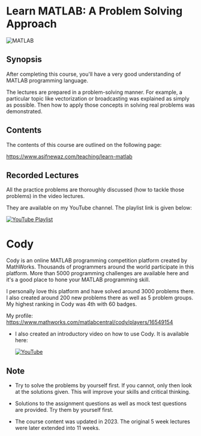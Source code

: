 
# Learn MATLAB: A Problem Solving Approach



![MATLAB](https://img.shields.io/badge/MATLAB-R2023b-orange)


## Synopsis

After completing this course, you'll have a very good understanding of MATLAB programming language.

The lectures are prepared in a problem-solving manner. For example, a particular topic like vectorization or broadcasting was explained as simply as possible. Then how to apply those concepts in solving real problems was demonstrated.

## Contents

The contents of this course are outlined on the following page: 

https://www.asifnewaz.com/teaching/learn-matlab
## Recorded Lectures

All the practice problems are thoroughly discussed (how to tackle those problems) in the video lectures.

They are available on my YouTube channel. The playlist link is given below:

[![YouTube Playlist](https://img.shields.io/badge/YouTube-Playlist-red?logo=youtube)](https://www.youtube.com/playlist?list=PLLUzBeNIe07FbCYrmvil8YggU-Hn0xZkw)

# Cody

Cody is an online MATLAB programming competition platform created by MathWorks.  Thousands of programmers around the world participate in this platform. More than 5000 programming challenges are available here and it's a good place to hone your MATLAB programming skill.

I personally love this platform and have solved around 3000 problems there. I also created around 200 new problems there as well as 5  problem groups. My highest ranking in Cody was 4th with 60 badges.

My profile: https://www.mathworks.com/matlabcentral/cody/players/16549154

* I also created an introductory video on how to use Cody. It is available here:

  [![YouTube](https://img.shields.io/badge/YouTube-Video-red?logo=youtube)](https://www.youtube.com/watch?v=YZYKIKEyqRs&ab_channel=TheGrayWolf)



## Note

* Try to solve the problems by yourself first. If you cannot, only then look at the solutions given. This will improve your skills and critical thinking.

* Solutions to the assignment questions as well as mock test questions are provided. Try them by yourself first.

* The course content was updated in 2023. The original 5 week lectures were later extended into 11 weeks. 
